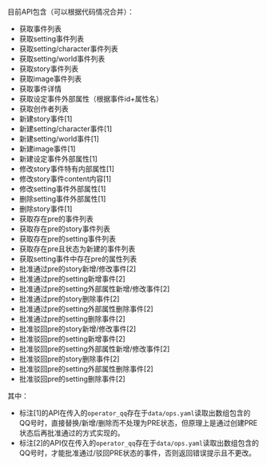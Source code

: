 目前API包含（可以根据代码情况合并）：

- 获取事件列表
- 获取setting事件列表
- 获取setting/character事件列表
- 获取setting/world事件列表
- 获取story事件列表
- 获取image事件列表
- 获取事件详情
- 获取设定事件外部属性（根据事件id+属性名）
- 获取创作者列表
- 新建story事件[1]
- 新建setting/character事件[1]
- 新建setting/world事件[1]
- 新建image事件[1]
- 新建设定事件外部属性[1]
- 修改story事件特有内部属性[1]
- 修改story事件content内容[1]
- 修改setting事件外部属性[1]
- 删除setting事件外部属性[1]
- 删除story事件[1]
- 获取存在pre的事件列表
- 获取存在pre的story事件列表
- 获取存在pre的setting事件列表
- 获取存在pre且状态为新建的事件列表
- 获取setting事件中存在pre的属性列表
- 批准通过pre的story新增/修改事件[2]
- 批准通过pre的setting新增事件[2]
- 批准通过pre的setting外部属性新增/修改事件[2]
- 批准通过pre的story删除事件[2]
- 批准通过pre的setting外部属性删除事件[2]
- 批准通过pre的setting删除事件[2]
- 批准驳回pre的story新增/修改事件[2]
- 批准驳回pre的setting新增事件[2]
- 批准驳回pre的setting外部属性新增/修改事件[2]
- 批准驳回pre的story删除事件[2]
- 批准驳回pre的setting外部属性删除事件[2]
- 批准驳回pre的setting删除事件[2]

其中：
- 标注[1]的API在传入的`operator_qq`存在于`data/ops.yaml`读取出数组包含的QQ号时，直接替换/新增/删除而不处理为PRE状态，但原理上是通过创建PRE状态后再批准通过的方式实现的。
- 标注[2]的API仅在传入的`operator_qq`存在于`data/ops.yaml`读取出数组包含的QQ号时，才能批准通过/驳回PRE状态的事件，否则返回错误提示且不更改。